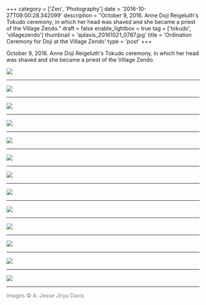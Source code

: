 +++
category = ['Zen', 'Photography']
date = '2016-10-27T09:00:28.342099'
description = "October 9, 2016. Anne Doji Reigeluth's Tokudo ceremony, in which her head was shaved and she became a priest of the Village Zendo."
draft = false
enable_lightbox = true
tag = ['tokudo', 'villagezendo']
thumbnail = 'ajdavis_20161021_0787.jpg'
title = 'Ordination Ceremony for Doji at the Village Zendo'
type = 'post'
+++

October 9, 2016. Anne Doji Reigeluth's Tokudo ceremony, in which her head was shaved and she became a priest of the Village Zendo.

![](/doji-tokudo/ajdavis_20161021_0766.jpg)

***

![](/doji-tokudo/ajdavis_20161021_0767.jpg)

***

![](/doji-tokudo/ajdavis_20161021_0770.jpg)

***

![](/doji-tokudo/ajdavis_20161021_0771.jpg)

***

![](/doji-tokudo/ajdavis_20161021_0772.jpg)

***

![](/doji-tokudo/ajdavis_20161021_0780.jpg)

***

![](/doji-tokudo/ajdavis_20161021_0781.jpg)

***

![](/doji-tokudo/ajdavis_20161021_0784.jpg)

***

![](/doji-tokudo/ajdavis_20161021_0785.jpg)

***

![](/doji-tokudo/ajdavis_20161021_0786.jpg)

***

![](/doji-tokudo/ajdavis_20161021_0787.jpg)

***

![](/doji-tokudo/ajdavis_20161021_0788.jpg)

***

![](/doji-tokudo/ajdavis_20161021_0789.jpg)
***
<span style="color: gray">Images &copy; A. Jesse Jiryu Davis</span>
